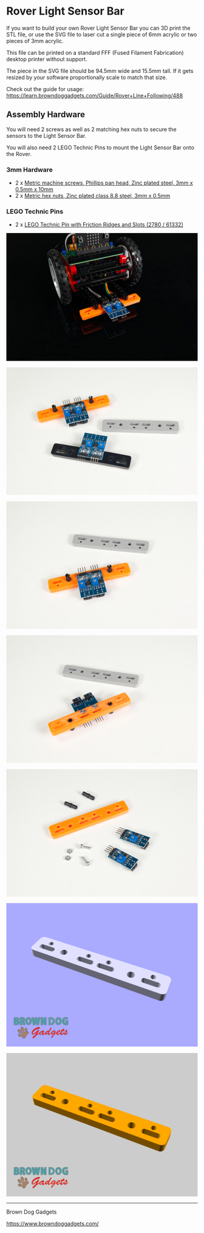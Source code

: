 # Rover Light Sensor Bar

If you want to build your own Rover Light Sensor Bar you can 3D print the STL file, or use the SVG file to laser cut a single piece of 6mm acrylic or two pieces of 3mm acrylic.

This file can be printed on a standard FFF (Fused Filament Fabrication) desktop printer without support.

The piece in the SVG file should be 94.5mm wide and 15.5mm tall. If it gets resized by your software proportionally scale to match that size.

Check out the guide for usage: https://learn.browndoggadgets.com/Guide/Rover+Line+Following/488


## Assembly Hardware

You will need 2 screws as well as 2 matching hex nuts to secure the sensors to the Light Sensor Bar.

You will also need 2 LEGO Technic Pins to mount the Light Sensor Bar onto the Rover.

### 3mm Hardware

- 2 x [Metric machine screws, Phillips pan head, Zinc plated steel, 3mm x 0.5mm x 10mm](https://www.boltdepot.com/Product-Details.aspx?product=17868)
- 2 x [Metric hex nuts, Zinc plated class 8.8 steel, 3mm x 0.5mm](https://www.boltdepot.com/Product-Details.aspx?product=4783)

### LEGO Technic Pins

- 2 x [LEGO Technic Pin with Friction Ridges and Slots (2780 / 61332)](https://www.brickowl.com/catalog/lego-technic-pin-with-friction-ridges-and-slots-2780-61332)

![](Images/Rover-Light-Sensors-Bar-5478.jpg)

![](Images/Rover-Light-Sensors-Bar-5482.jpg)

![](Images/Rover-Light-Sensors-Bar-5483.jpg)

![](Images/Rover-Light-Sensors-Bar-5484.jpg)

![](Images/Rover-Light-Sensors-Bar-5485.jpg)

![](Images/Rover-Light-Sensors-Bar-STL.png)

![](Images/Rover-Light-Sensors-Bar-LC.png)


---

Brown Dog Gadgets

https://www.browndoggadgets.com/
